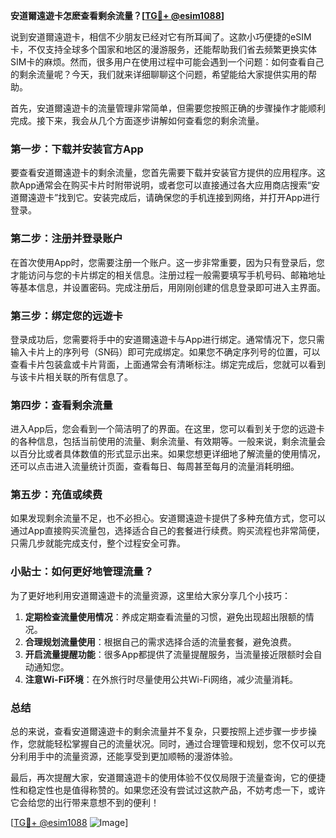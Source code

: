 **安道爾遠遊卡怎麽查看剩余流量？[[TG💪+ @esim1088](https://t.me/s/esim1088)]**

说到安道爾遠遊卡，相信不少朋友已经对它有所耳闻了。这款小巧便捷的eSIM卡，不仅支持全球多个国家和地区的漫游服务，还能帮助我们省去频繁更换实体SIM卡的麻烦。然而，很多用户在使用过程中可能会遇到一个问题：如何查看自己的剩余流量呢？今天，我们就来详细聊聊这个问题，希望能给大家提供实用的帮助。

首先，安道爾遠遊卡的流量管理非常简单，但需要您按照正确的步骤操作才能顺利完成。接下来，我会从几个方面逐步讲解如何查看您的剩余流量。

### **第一步：下载并安装官方App**

要查看安道爾遠遊卡的剩余流量，您首先需要下载并安装官方提供的应用程序。这款App通常会在购买卡片时附带说明，或者您可以直接通过各大应用商店搜索“安道爾遠遊卡”找到它。安装完成后，请确保您的手机连接到网络，并打开App进行登录。

### **第二步：注册并登录账户**

在首次使用App时，您需要注册一个账户。这一步非常重要，因为只有登录后，您才能访问与您的卡片绑定的相关信息。注册过程一般需要填写手机号码、邮箱地址等基本信息，并设置密码。完成注册后，用刚刚创建的信息登录即可进入主界面。

### **第三步：绑定您的远遊卡**

登录成功后，您需要将手中的安道爾遠遊卡与App进行绑定。通常情况下，您只需输入卡片上的序列号（SN码）即可完成绑定。如果您不确定序列号的位置，可以查看卡片包装盒或卡片背面，上面通常会有清晰标注。绑定完成后，您就可以看到与该卡片相关联的所有信息了。

### **第四步：查看剩余流量**

进入App后，您会看到一个简洁明了的界面。在这里，您可以看到关于您的远遊卡的各种信息，包括当前使用的流量、剩余流量、有效期等。一般来说，剩余流量会以百分比或者具体数值的形式显示出来。如果您想更详细地了解流量的使用情况，还可以点击进入流量统计页面，查看每日、每周甚至每月的流量消耗明细。

### **第五步：充值或续费**

如果发现剩余流量不足，也不必担心。安道爾遠遊卡提供了多种充值方式，您可以通过App直接购买流量包，选择适合自己的套餐进行续费。购买流程也非常简便，只需几步就能完成支付，整个过程安全可靠。

### **小贴士：如何更好地管理流量？**

为了更好地利用安道爾遠遊卡的流量资源，这里给大家分享几个小技巧：

1. **定期检查流量使用情况**：养成定期查看流量的习惯，避免出现超出限额的情况。
2. **合理规划流量使用**：根据自己的需求选择合适的流量套餐，避免浪费。
3. **开启流量提醒功能**：很多App都提供了流量提醒服务，当流量接近限额时会自动通知您。
4. **注意Wi-Fi环境**：在外旅行时尽量使用公共Wi-Fi网络，减少流量消耗。

### **总结**

总的来说，查看安道爾遠遊卡的剩余流量并不复杂，只要按照上述步骤一步步操作，您就能轻松掌握自己的流量状况。同时，通过合理管理和规划，您不仅可以充分利用手中的流量资源，还能享受到更加顺畅的漫游体验。

最后，再次提醒大家，安道爾遠遊卡的使用体验不仅仅局限于流量查询，它的便捷性和稳定性也是值得称赞的。如果您还没有尝试过这款产品，不妨考虑一下，或许它会给您的出行带来意想不到的便利！

[[TG💪+ @esim1088](https://t.me/s/esim1088) ![Image](https://i.postimg.cc/4NQfJmqS/Snipaste-2025-05-13-00-14-12.png)]